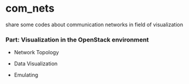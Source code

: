 # com_nets
share some codes about communication networks in field of visualization

### Part: Visualization in the OpenStack environment ###

* Network Topology

* Data Visualization

* Emulating

